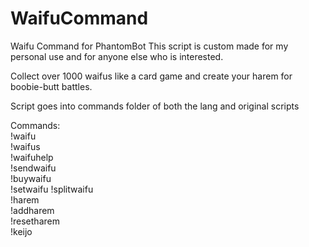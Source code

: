 # WaifuCommand
Waifu Command for PhantomBot
This script is custom made for my personal use and for anyone else who is interested.

Collect over 1000 waifus like a card game and create your harem for boobie-butt battles.

Script goes into commands folder of both the lang and original scripts

Commands:  
!waifu <id>  
!waifus  
!waifuhelp  
!sendwaifu <name> <id>  
!buywaifu <id>  
!setwaifu <id>
!splitwaifu <id>  
!harem  
!addharem <id>  
!resetharem  
!keijo <name>
